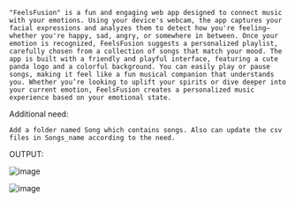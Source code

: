     "FeelsFusion" is a fun and engaging web app designed to connect music with your emotions. Using your device's webcam, the app captures your facial expressions and analyzes them to detect how you're feeling—whether you're happy, sad, angry, or somewhere in between. Once your emotion is recognized, FeelsFusion suggests a personalized playlist, carefully chosen from a collection of songs that match your mood. The app is built with a friendly and playful interface, featuring a cute panda logo and a colorful background. You can easily play or pause songs, making it feel like a fun musical companion that understands you. Whether you’re looking to uplift your spirits or dive deeper into your current emotion, FeelsFusion creates a personalized music experience based on your emotional state.

Additional need:

    Add a folder named Song which contains songs. Also can update the csv files in Songs_name according to the need.

OUTPUT:


![image](https://github.com/user-attachments/assets/f8d29709-77ad-4717-90b8-691422dbe012)


![image](https://github.com/user-attachments/assets/bdaa9195-8171-4643-80de-6dea6113e9d8)
